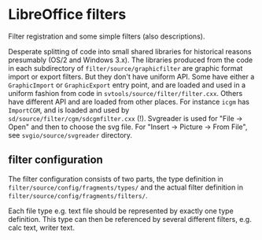 # LibreOffice filters

Filter registration and some simple filters (also descriptions).

Desperate splitting of code into small shared libraries for historical
reasons presumably (OS/2 and Windows 3.x). The libraries produced from
the code in each subdirectory of `filter/source/graphicfilter` are
graphic format import or export filters. But they don't have uniform
API. Some have either a `GraphicImport` or `GraphicExport` entry point,
and are loaded and used in a uniform fashion from code in
`svtools/source/filter/filter.cxx`. Others have different API and are
loaded from other places. For instance `icgm` has `ImportCGM`, and is
loaded and used by `sd/source/filter/cgm/sdcgmfilter.cxx` (!).
Svgreader is used for "File -> Open" and then to choose the svg file.
For "Insert -> Picture -> From File", see `svgio/source/svgreader` directory.

## filter configuration

The filter configuration consists of two parts, the type definition in
`filter/source/config/fragments/types/` and the actual filter definition
in `filter/source/config/fragments/filters/`.

Each file type e.g. text file should be represented by exactly one
type definition. This type can then be referenced by several different
filters, e.g. calc text, writer text.

